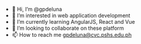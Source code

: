 - 👋 Hi, I’m @gpdeluna
- 👀 I’m interested in web application development
- 🌱 I’m currently learning AngularJS, React and Vue
- 💞️ I’m looking to collaborate on these platform
- 📫 How to reach me gpdeluna@cvc.pshs.edu.ph
<!---
gpdeluna/gpdeluna is a ✨ special ✨ repository because its `README.md` (this file) appears on your GitHub profile.
You can click the Preview link to take a look at your changes.
--->

